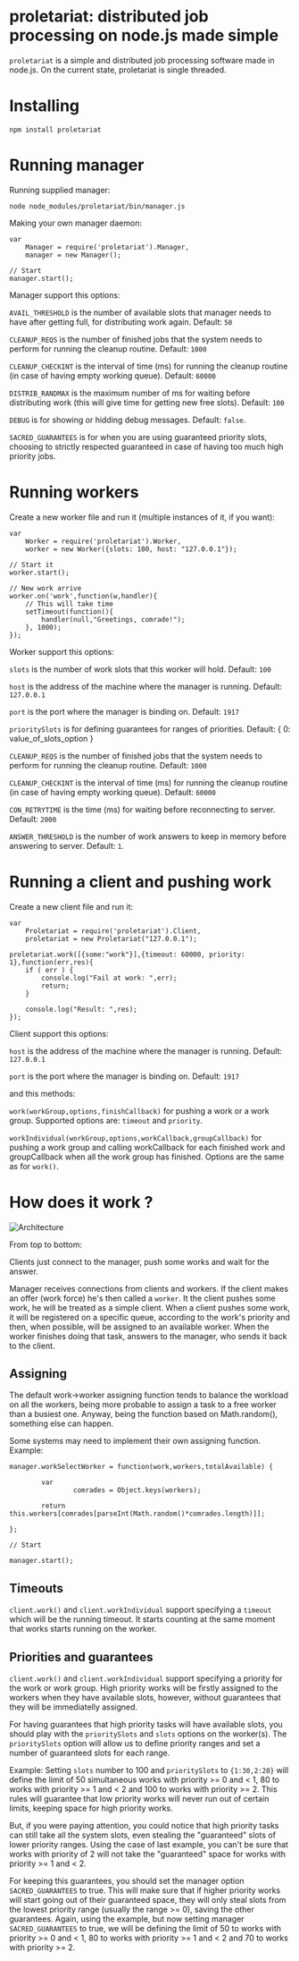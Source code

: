 # proletariat: distributed job processing on node.js made simple

`proletariat` is a simple and distributed job processing software made in node.js. On the current state, proletariat is single threaded.

# Installing

	npm install proletariat

# Running manager

Running supplied manager:

	node node_modules/proletariat/bin/manager.js

Making your own manager daemon:

	var
	    Manager = require('proletariat').Manager,
	    manager = new Manager();

	// Start
	manager.start();

Manager support this options:

`AVAIL_THRESHOLD` is the number of available slots that manager needs to have after getting full, for distributing work again. Default: `50`

`CLEANUP_REQS` is the number of finished jobs that the system needs to perform for running the cleanup routine. Default: `1000`

`CLEANUP_CHECKINT` is the interval of time (ms) for running the cleanup routine (in case of having empty working queue). Default: `60000`

`DISTRIB_RANDMAX` is the maximum number of ms for waiting before distributing work (this will give time for getting new free slots). Default: `100`

`DEBUG` is for showing or hidding debug messages. Default: `false`.

`SACRED_GUARANTEES` is for when you are using guaranteed priority slots, choosing to strictly respected guaranteed in case of having too much high priority jobs.



# Running workers

Create a new worker file and run it (multiple instances of it, if you want):

	var
	    Worker = require('proletariat').Worker,
	    worker = new Worker({slots: 100, host: "127.0.0.1"});

	// Start it
	worker.start();

	// New work arrive
	worker.on('work',function(w,handler){
	    // This will take time
	    setTimeout(function(){
	        handler(null,"Greetings, comrade!");
	    }, 1000);
	});

Worker support this options:

`slots` is the number of work slots that this worker will hold. Default: `100`

`host` is the address of the machine where the manager is running. Default: `127.0.0.1`

`port` is the port where the manager is binding on. Default: `1917`

`prioritySlots` is for defining guarantees for ranges of priorities. Default: { 0: value_of_slots_option }

`CLEANUP_REQS` is the number of finished jobs that the system needs to perform for running the cleanup routine. Default: `1000`

`CLEANUP_CHECKINT` is the interval of time (ms) for running the cleanup routine (in case of having empty working queue). Default: `60000`

`CON_RETRYTIME` is the time (ms) for waiting before reconnecting to server. Default: `2000`

`ANSWER_THRESHOLD` is the number of work answers to keep in memory before answering to server. Default: `1`.


# Running a client and pushing work

Create a new client file and run it:

	var
	    Proletariat = require('proletariat').Client,
	    proletariat = new Proletariat("127.0.0.1");

	proletariat.work([{some:"work"}],{timeout: 60000, priority: 1},function(err,res){
	    if ( err ) {
	        console.log("Fail at work: ",err);
	        return;
	    }

	    console.log("Result: ",res);
	});

Client support this options:

`host` is the address of the machine where the manager is running. Default: `127.0.0.1`

`port` is the port where the manager is binding on. Default: `1917`

and this methods:

`work(workGroup,options,finishCallback)` for pushing a work or a work group. Supported options are: `timeout` and `priority`.

`workIndividual(workGroup,options,workCallback,groupCallback)` for pushing a work group and calling workCallback for each finished work and groupCallback when all the work group has finished. Options are the same as for `work()`.


# How does it work ?

![Architecture](https://cld.pt/dl/download/e930e1bf-d240-46f9-ac5e-38ae0fdcca67/howdoesitwork.png?download=true)

From top to bottom:

Clients just connect to the manager, push some works and wait for the answer.

Manager receives connections from clients and workers. If the client makes an offer (work force) he's then called a `worker`. It the client pushes some work, he will be treated as a simple client. When a client pushes some work, it will be registered on a specific queue, according to the work's priority and then, when possible, will be assigned to an available worker. When the worker finishes doing that task, answers to the manager, who sends it back to the client.


## Assigning

The default work->worker assigning function tends to balance the workload on all the workers, being more probable to assign a task to a free worker than a busiest one. Anyway, being the function based on Math.random(), something else can happen.

Some systems may need to implement their own assigning function. Example:

	manager.workSelectWorker = function(work,workers,totalAvailable) {

	        var
	                comrades = Object.keys(workers);

	        return this.workers[comrades[parseInt(Math.random()*comrades.length)]];

	};

	// Start

	manager.start();


## Timeouts

`client.work()` and `client.workIndividual` support specifying a `timeout` which will be the running timeout. It starts counting at the same moment that works starts running on the worker.


## Priorities and guarantees

`client.work()` and `client.workIndividual` support specifying a priority for the work or work group. High priority works will be firstly assigned to the workers when they have available slots, however, without guarantees that they will be immediatelly assigned.

For having guarantees that high priority tasks will have available slots, you should play with the `prioritySlots` and `slots` options on the worker(s). The `prioritySlots` option will allow us to define priority ranges and set a number of guaranteed slots for each range.

Example: Setting `slots` number to 100 and `prioritySlots` to `{1:30,2:20}` will define the limit of 50 simultaneous works with priority >= 0 and < 1, 80 to works with priority >= 1 and < 2 and 100 to works with priority >= 2. This rules will guarantee that low priority works will never run out of certain limits, keeping space for high priority works.

But, if you were paying attention, you could notice that high priority tasks can still take all the system slots, even stealing the "guaranteed" slots of lower priority ranges. Using the case of last example, you can't be sure that works with priority of 2 will not take the "guaranteed" space for works with priority >= 1 and < 2.

For keeping this guarantees, you should set the manager option `SACRED_GUARANTEES` to true. This will make sure that if higher priority works will start going out of their guaranteed space, they will only steal slots from the lowest priority range (usually the range >= 0), saving the other guarantees. Again, using the example, but now setting manager `SACRED_GUARANTEES` to true, we will be defining the limit of 50 to works with priority >= 0 and < 1, 80 to works with priority >= 1 and < 2 and 70 to works with priority >= 2.